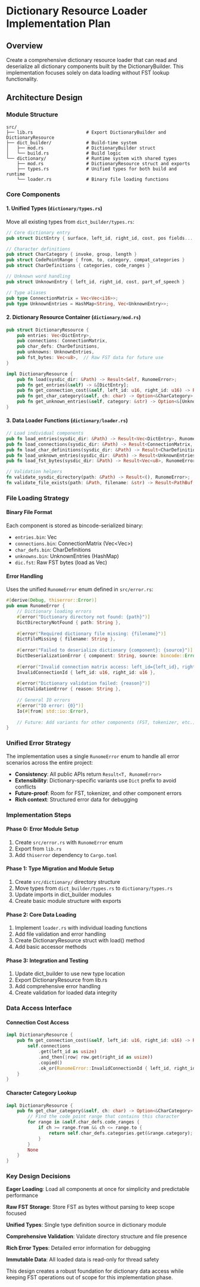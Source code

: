 # Dictionary Resource Loader Implementation Plan

## Overview
Create a comprehensive dictionary resource loader that can read and deserialize all dictionary components built by the DictionaryBuilder. This implementation focuses solely on data loading without FST lookup functionality.

## Architecture Design

### Module Structure
```
src/
├── lib.rs                    # Export DictionaryBuilder and DictionaryResource
├── dict_builder/             # Build-time system
│   ├── mod.rs                # DictionaryBuilder struct
│   └── build.rs              # Build logic
└── dictionary/               # Runtime system with shared types
    ├── mod.rs                # DictionaryResource struct and exports
    ├── types.rs              # Unified types for both build and runtime
    └── loader.rs             # Binary file loading functions
```

### Core Components

#### 1. Unified Types (`dictionary/types.rs`)
Move all existing types from `dict_builder/types.rs`:
```rust
// Core dictionary entry
pub struct DictEntry { surface, left_id, right_id, cost, pos fields... }

// Character definitions
pub struct CharCategory { invoke, group, length }
pub struct CodePointRange { from, to, category, compat_categories }
pub struct CharDefinitions { categories, code_ranges }

// Unknown word handling
pub struct UnknownEntry { left_id, right_id, cost, part_of_speech }

// Type aliases
pub type ConnectionMatrix = Vec<Vec<i16>>;
pub type UnknownEntries = HashMap<String, Vec<UnknownEntry>>;
```

#### 2. Dictionary Resource Container (`dictionary/mod.rs`)
```rust
pub struct DictionaryResource {
    pub entries: Vec<DictEntry>,
    pub connections: ConnectionMatrix,
    pub char_defs: CharDefinitions,
    pub unknowns: UnknownEntries,
    pub fst_bytes: Vec<u8>,  // Raw FST data for future use
}

impl DictionaryResource {
    pub fn load(sysdic_dir: &Path) -> Result<Self, RunomeError>;
    pub fn get_entries(&self) -> &[DictEntry];
    pub fn get_connection_cost(&self, left_id: u16, right_id: u16) -> Result<i16, RunomeError>;
    pub fn get_char_category(&self, ch: char) -> Option<&CharCategory>;
    pub fn get_unknown_entries(&self, category: &str) -> Option<&[UnknownEntry]>;
}
```

#### 3. Data Loader Functions (`dictionary/loader.rs`)
```rust
// Load individual components
pub fn load_entries(sysdic_dir: &Path) -> Result<Vec<DictEntry>, RunomeError>;
pub fn load_connections(sysdic_dir: &Path) -> Result<ConnectionMatrix, RunomeError>;
pub fn load_char_definitions(sysdic_dir: &Path) -> Result<CharDefinitions, RunomeError>;
pub fn load_unknown_entries(sysdic_dir: &Path) -> Result<UnknownEntries, RunomeError>;
pub fn load_fst_bytes(sysdic_dir: &Path) -> Result<Vec<u8>, RunomeError>;

// Validation helpers
fn validate_sysdic_directory(path: &Path) -> Result<(), RunomeError>;
fn validate_file_exists(path: &Path, filename: &str) -> Result<PathBuf, RunomeError>;
```

### File Loading Strategy

#### Binary File Format
Each component is stored as bincode-serialized binary:
- `entries.bin`: Vec<DictEntry>
- `connections.bin`: ConnectionMatrix (Vec<Vec<i16>>)
- `char_defs.bin`: CharDefinitions
- `unknowns.bin`: UnknownEntries (HashMap)
- `dic.fst`: Raw FST bytes (load as Vec<u8>)

#### Error Handling
Uses the unified `RunomeError` enum defined in `src/error.rs`:
```rust
#[derive(Debug, thiserror::Error)]
pub enum RunomeError {
    // Dictionary loading errors
    #[error("Dictionary directory not found: {path}")]
    DictDirectoryNotFound { path: String },
    
    #[error("Required dictionary file missing: {filename}")]
    DictFileMissing { filename: String },
    
    #[error("Failed to deserialize dictionary {component}: {source}")]
    DictDeserializationError { component: String, source: bincode::Error },
    
    #[error("Invalid connection matrix access: left_id={left_id}, right_id={right_id}")]
    InvalidConnectionId { left_id: u16, right_id: u16 },
    
    #[error("Dictionary validation failed: {reason}")]
    DictValidationError { reason: String },
    
    // General IO errors
    #[error("IO error: {0}")]
    Io(#[from] std::io::Error),
    
    // Future: Add variants for other components (FST, tokenizer, etc.)
}
```

### Unified Error Strategy

The implementation uses a single `RunomeError` enum to handle all error scenarios across the entire project:

- **Consistency**: All public APIs return `Result<T, RunomeError>` 
- **Extensibility**: Dictionary-specific variants use `Dict` prefix to avoid conflicts
- **Future-proof**: Room for FST, tokenizer, and other component errors
- **Rich context**: Structured error data for debugging

### Implementation Steps

#### Phase 0: Error Module Setup  
1. Create `src/error.rs` with `RunomeError` enum
2. Export from `lib.rs`
3. Add `thiserror` dependency to `Cargo.toml`

#### Phase 1: Type Migration and Module Setup
1. Create `src/dictionary/` directory structure
2. Move types from `dict_builder/types.rs` to `dictionary/types.rs`
3. Update imports in dict_builder modules
4. Create basic module structure with exports

#### Phase 2: Core Data Loading
1. Implement `loader.rs` with individual loading functions
2. Add file validation and error handling
3. Create DictionaryResource struct with load() method
4. Add basic accessor methods

#### Phase 3: Integration and Testing
1. Update dict_builder to use new type location
2. Export DictionaryResource from lib.rs
3. Add comprehensive error handling
4. Create validation for loaded data integrity

### Data Access Interface

#### Connection Cost Access
```rust
impl DictionaryResource {
    pub fn get_connection_cost(&self, left_id: u16, right_id: u16) -> Result<i16, RunomeError> {
        self.connections
            .get(left_id as usize)
            .and_then(|row| row.get(right_id as usize))
            .copied()
            .ok_or(RunomeError::InvalidConnectionId { left_id, right_id })
    }
}
```

#### Character Category Lookup
```rust
impl DictionaryResource {
    pub fn get_char_category(&self, ch: char) -> Option<&CharCategory> {
        // Find the code point range that contains this character
        for range in &self.char_defs.code_ranges {
            if ch >= range.from && ch <= range.to {
                return self.char_defs.categories.get(&range.category);
            }
        }
        None
    }
}
```

### Key Design Decisions

**Eager Loading**: Load all components at once for simplicity and predictable performance

**Raw FST Storage**: Store FST as bytes without parsing to keep scope focused

**Unified Types**: Single type definition source in dictionary module

**Comprehensive Validation**: Validate directory structure and file presence

**Rich Error Types**: Detailed error information for debugging

**Immutable Data**: All loaded data is read-only for thread safety

This design creates a robust foundation for dictionary data access while keeping FST operations out of scope for this implementation phase.